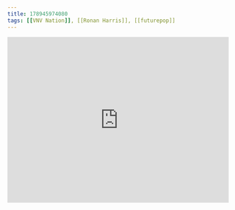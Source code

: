 ```yaml
---
title: 178945974080
tags: [[VNV Nation]], [[Ronan Harris]], [[futurepop]]
---
```

<iframe allow="accelerometer; autoplay; clipboard-write; encrypted-media; gyroscope; picture-in-picture" allowfullscreen="" frameborder="0" height="375" id="youtube_iframe" src="https://www.youtube.com/embed/Xk4gZEAmOLk?feature=oembed&amp;enablejsapi=1&amp;origin=https://safe.txmblr.com&amp;wmode=opaque" width="500"></iframe>